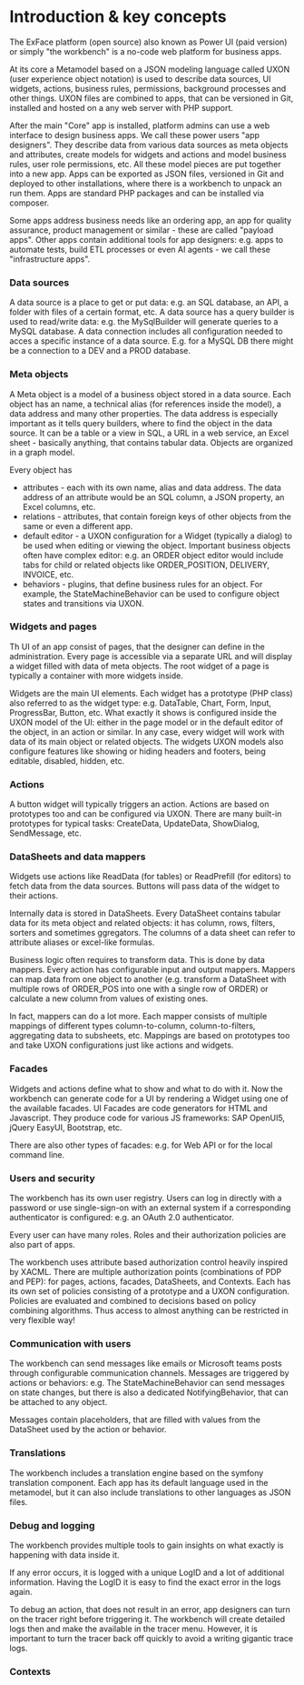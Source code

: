 # Introduction & key concepts

The ExFace platform (open source) also known as Power UI (paid version) or simply "the workbench" is a no-code web platform for business apps. 

At its core a Metamodel based on a JSON  modeling language called UXON (user experience object notation) is used to describe data sources, UI widgets, actions, business rules, permissions, background processes and other things. UXON files are combined to apps, that can be versioned in Git, installed and hosted on a any web server with PHP support. 

After the main "Core" app is installed, platform admins can use a web interface to design business apps. We call these power users "app designers". They describe data from various data sources as meta objects and attributes, create models for widgets and actions and model business rules, user role permissions, etc. All these model pieces are put together into a new app. Apps can be exported as JSON files, versioned in Git and deployed to other installations, where there is a workbench to unpack an run them. Apps are standard PHP packages and can be installed via composer. 

Some apps address business needs like an ordering app, an app for quality assurance, product management or similar - these are called "payload apps". Other apps contain additional tools for app designers: e.g. apps to automate tests, build ETL processes or even AI agents - we call these "infrastructure apps". 

### Data sources

A data source is a place to get or put data: e.g. an SQL database, an API, a folder with files of a certain format, etc. A data source has a query builder is used to read/write data: e.g. the MySqlBuilder will generate queries to a MySQL database. 
A data connection includes all configuration needed to acces a specific instance of a data source. E.g. for a MySQL DB there might be a connection to a DEV and a PROD database. 

### Meta objects

A Meta object is a model of a business object stored in a data source. Each object has an name, a technical alias (for references inside the model), a data address and many other properties. The data address is especially important as it tells query builders, where to find the object in the data source. It can be a table or a view in SQL, a URL in a web service, an Excel sheet - basically anything, that contains tabular data. Objects are organized in a graph model. 

Every object has
- attributes - each with its own name, alias and data address. The data address of an attribute would be an SQL column, a JSON property, an Excel columns, etc.
- relations - attributes, that contain foreign keys of other objects from the same or even a different app. 
- default editor - a UXON configuration for a Widget (typically a dialog) to be used when editing or viewing the object. Important business objects often have complex editor: e.g. an ORDER object editor would include tabs for child or related objects like ORDER_POSITION, DELIVERY, INVOICE, etc. 
- behaviors - plugins, that define business rules for an object. For example, the StateMachineBehavior can be used to configure object states and transitions via UXON. 

### Widgets and pages

Th UI of an app consist of pages, that the designer can define in the administration. Every page is accessible via a separate URL and will display a widget filled with data of meta objects. The root widget of a page is typically a container with more widgets inside. 

Widgets are the main UI elements. Each widget has a prototype (PHP class) also referred to as the widget type: e.g. DataTable, Chart, Form, Input, ProgressBar, Button, etc. What exactly it shows is configured inside the UXON model of the UI: either in the page model or in the default editor of the object, in an action or similar. In any case, every widget will work with data of its main object or related objects. The widgets UXON models also configure features like showing or hiding headers and footers, being editable, disabled, hidden, etc.

### Actions

A button widget will typically triggers an action. Actions are based on prototypes too and can be configured via UXON. There are many built-in prototypes for typical tasks: CreateData, UpdateData, ShowDialog, SendMessage, etc.

### DataSheets and data mappers

Widgets use actions like ReadData (for tables) or ReadPrefill (for editors) to fetch data from the data sources. Buttons will pass data of the widget to their actions. 

Internally data is stored in DataSheets. Every DataSheet contains tabular data for its meta object and related objects: it has column, rows, filters, sorters and sometimes ggregators. The columns of a data sheet can refer to attribute aliases or excel-like formulas. 

Business logic often requires to transform data. This is done by data mappers. Every action has configurable input and output mappers. Mappers can map data from one object to another (e.g. transform a DataSheet with multiple rows of ORDER_POS into one with a single row of ORDER) or calculate a new column from values of existing ones. 

In fact, mappers can do a lot more. Each mapper consists of multiple mappings of different types column-to-column, column-to-filters, aggregating data to subsheets, etc. Mappings are based on prototypes too and take UXON configurations just like actions and widgets. 

### Facades

Widgets and actions define what to show and what to do with it. Now the workbench can generate code for a UI by rendering a Widget using one of the available facades. UI Facades are code generators for HTML and Javascript. They produce code for various JS frameworks: SAP OpenUI5, jQuery EasyUI, Bootstrap, etc. 

There are also other types of facades: e.g. for Web API or for the local command line. 

### Users and security

The workbench has its own user registry. Users can log in directly with a password or use single-sign-on with an external system if a corresponding authenticator is configured: e.g. an OAuth 2.0 authenticator. 

Every user can have many roles. Roles and their authorization policies are also part of apps. 

The workbench uses attribute based authorization control heavily inspired by XACML. There are multiple authorization points (combinations of PDP and PEP): for pages, actions, facades, DataSheets, and Contexts. Each has its own set of policies consisting of a prototype and a UXON configuration. Policies are evaluated and combined to decisions based on policy combining algorithms. Thus access to almost anything can be restricted in very flexible way! 

### Communication with users

The workbench can send messages like emails or Microsoft teams posts through configurable communication channels. Messages are triggered by actions or behaviors: e.g. The StateMachineBehavior can send messages on state changes, but there is also a dedicated NotifyingBehavior, that can be attached to any object. 

Messages contain placeholders, that are filled with values from the DataSheet used by the action or behavior. 

### Translations 

The workbench includes a translation engine based on the symfony translation component. Each app has its default language used in the metamodel, but it can also include translations to other languages as JSON files. 

### Debug and logging 

The workbench provides multiple tools to gain insights on what exactly is happening with data inside it. 

If any error occurs, it is logged with a unique LogID and a lot of additional information. Having the LogID it is easy to find the exact error in the logs again. 

To debug an action, that does not result in an error, app designers can turn on the tracer right before triggering it. The workbench will create detailed logs then and make the available in the tracer menu. However, it is important to turn the tracer back off quickly to avoid a writing gigantic trace logs. 

### Contexts 